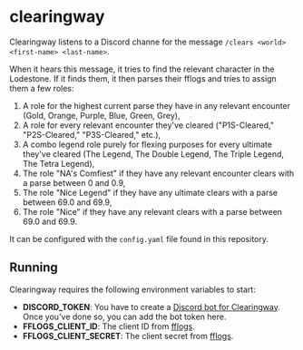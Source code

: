 # clearingway

Clearingway listens to a Discord channe for the message `/clears <world> <first-name> <last-name>`.

When it hears this message, it tries to find the relevant character in the Lodestone. If it finds them, it then parses their
fflogs and tries to assign them a few roles:

1. A role for the highest current parse they have in any relevant encounter (Gold, Orange, Purple, Blue, Green, Grey),
2. A role for every relevant encounter they've cleared ("P1S-Cleared," "P2S-Cleared," "P3S-Cleared," etc.),
3. A combo legend role purely for flexing purposes for every ultimate they've cleared (The Legend, The Double Legend, The Triple Legend, The Tetra Legend),
4. The role "NA's Comfiest" if they have any relevant encounter clears with a parse between 0 and 0.9,
5. The role "Nice Legend" if they have any ultimate clears with a parse between 69.0 and 69.9,
6. The role "Nice" if they have any relevant clears with a parse between 69.0 and 69.9.

It can be configured with the `config.yaml` file found in this repository.

## Running

Clearingway requires the following environment variables to start:

* **DISCORD_TOKEN**: You have to create a [Discord bot for Clearingway](https://discord.com/developers/applications). Once you've done so, you can add the bot token here.
* **FFLOGS_CLIENT_ID**: The client ID from [fflogs](https://www.fflogs.com/api/clients/).
* **FFLOGS_CLIENT_SECRET**: The client secret from [fflogs](https://www.fflogs.com/api/clients/).

